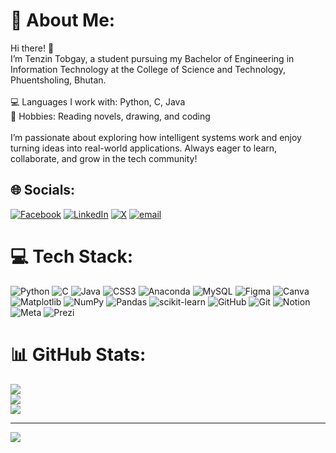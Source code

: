 # 💫 About Me:
Hi there! 👋<br>I’m Tenzin Tobgay, a student pursuing my Bachelor of Engineering in Information Technology at the College of Science and Technology, Phuentsholing, Bhutan.<br><br>💻 Languages I work with: Python, C, Java<br>🎯 Hobbies: Reading novels, drawing, and coding<br><br>I’m passionate about exploring how intelligent systems work and enjoy turning ideas into real-world applications. Always eager to learn, collaborate, and grow in the tech community!


## 🌐 Socials:
[![Facebook](https://img.shields.io/badge/Facebook-%231877F2.svg?logo=Facebook&logoColor=white)](https://facebook.com/https://www.facebook.com/tenzin.tobgay.790) [![LinkedIn](https://img.shields.io/badge/LinkedIn-%230077B5.svg?logo=linkedin&logoColor=white)](https://linkedin.com/in/https://www.linkedin.com/in/tenzin-tobgay-756abb338/) [![X](https://img.shields.io/badge/X-black.svg?logo=X&logoColor=white)](https://x.com/https://x.com/tenzin200618?t=mpNQfcx-LB74lB9XgAxFbg&s=09) [![email](https://img.shields.io/badge/Email-D14836?logo=gmail&logoColor=white)](mailto:zintentobgay06@gmail.com) 

# 💻 Tech Stack:
![Python](https://img.shields.io/badge/python-3670A0?style=for-the-badge&logo=python&logoColor=ffdd54) ![C](https://img.shields.io/badge/c-%2300599C.svg?style=for-the-badge&logo=c&logoColor=white) ![Java](https://img.shields.io/badge/java-%23ED8B00.svg?style=for-the-badge&logo=openjdk&logoColor=white) ![CSS3](https://img.shields.io/badge/css3-%231572B6.svg?style=for-the-badge&logo=css3&logoColor=white) ![Anaconda](https://img.shields.io/badge/Anaconda-%2344A833.svg?style=for-the-badge&logo=anaconda&logoColor=white) ![MySQL](https://img.shields.io/badge/mysql-4479A1.svg?style=for-the-badge&logo=mysql&logoColor=white) ![Figma](https://img.shields.io/badge/figma-%23F24E1E.svg?style=for-the-badge&logo=figma&logoColor=white) ![Canva](https://img.shields.io/badge/Canva-%2300C4CC.svg?style=for-the-badge&logo=Canva&logoColor=white) ![Matplotlib](https://img.shields.io/badge/Matplotlib-%23ffffff.svg?style=for-the-badge&logo=Matplotlib&logoColor=black) ![NumPy](https://img.shields.io/badge/numpy-%23013243.svg?style=for-the-badge&logo=numpy&logoColor=white) ![Pandas](https://img.shields.io/badge/pandas-%23150458.svg?style=for-the-badge&logo=pandas&logoColor=white) ![scikit-learn](https://img.shields.io/badge/scikit--learn-%23F7931E.svg?style=for-the-badge&logo=scikit-learn&logoColor=white) ![GitHub](https://img.shields.io/badge/github-%23121011.svg?style=for-the-badge&logo=github&logoColor=white) ![Git](https://img.shields.io/badge/git-%23F05033.svg?style=for-the-badge&logo=git&logoColor=white) ![Notion](https://img.shields.io/badge/Notion-%23000000.svg?style=for-the-badge&logo=notion&logoColor=white) ![Meta](https://img.shields.io/badge/Meta-%230467DF.svg?style=for-the-badge&logo=Meta&logoColor=white) ![Prezi](https://img.shields.io/badge/Prezi-%23000000.svg?style=for-the-badge&logo=Prezi&logoColor=white)
# 📊 GitHub Stats:
![](https://github-readme-stats.vercel.app/api?username=Tenzin-06&theme=dark&hide_border=false&include_all_commits=false&count_private=false)<br/>
![](https://nirzak-streak-stats.vercel.app/?user=Tenzin-06&theme=dark&hide_border=false)<br/>
![](https://github-readme-stats.vercel.app/api/top-langs/?username=Tenzin-06&theme=dark&hide_border=false&include_all_commits=false&count_private=false&layout=compact)

---
[![](https://visitcount.itsvg.in/api?id=Tenzin-06&icon=0&color=0)](https://visitcount.itsvg.in)

<!-- Proudly created with GPRM ( https://gprm.itsvg.in ) -->
